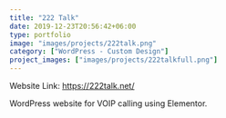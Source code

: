 ```yaml
---
title: "222 Talk"
date: 2019-12-23T20:56:42+06:00
type: portfolio
image: "images/projects/222talk.png"
category: ["WordPress - Custom Design"]
project_images: ["images/projects/222talkfull.png"]
---
```


Website Link: https://222talk.net/

WordPress website for VOIP calling using Elementor.